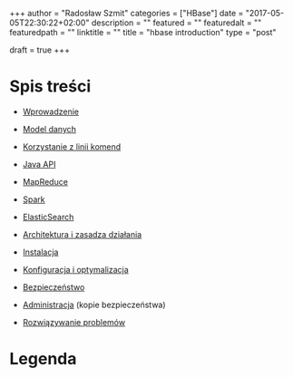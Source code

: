 +++
author = "Radosław Szmit"
categories = ["HBase"]
date = "2017-05-05T22:30:22+02:00"
description = ""
featured = ""
featuredalt = ""
featuredpath = ""
linktitle = ""
title = "hbase introduction"
type = "post"

draft = true
+++




# Spis treści

* [Wprowadzenie](/blog/hbase-introduction)

* [Model danych](/blog/hbase-data-model)
* [Korzystanie z linii komend](/blog/hbase-shell)
* [Java API](/blog/hbase-java)
* [MapReduce](/blog/hbase-mapreduce)

* [Spark](/blog/hbase-spark)
* [ElasticSearch](/blog/hbase-elasticsearch)

* [Architektura i zasadza działania](/blog/hbase-architecture)
* [Instalacja](/blog/hbase-install)
* [Konfiguracja i optymalizacja](/blog/hbase-performance)
* [Bezpieczeństwo](/blog/hbase-security)
* [Administracja](/blog/hbase-adm) (kopie bezpieczeństwa)
* [Rozwiązywanie problemów](/blog/hbase-troubleshooting)

# Legenda